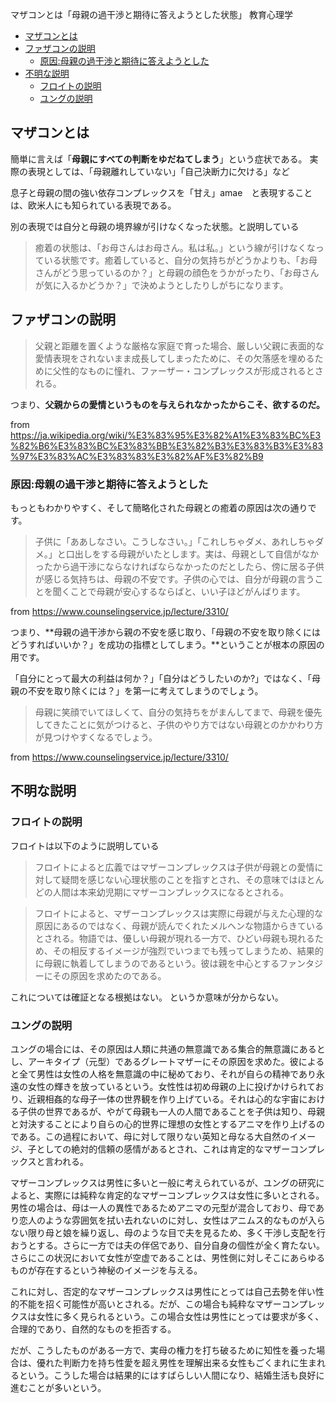 マザコンとは「母親の過干渉と期待に答えようとした状態」
教育心理学



- [マザコンとは](#マザコンとは)
- [ファザコンの説明](#ファザコンの説明)
  - [原因:母親の過干渉と期待に答えようとした](#原因母親の過干渉と期待に答えようとした)
- [不明な説明](#不明な説明)
  - [フロイトの説明](#フロイトの説明)
  - [ユングの説明](#ユングの説明)



## マザコンとは

簡単に言えば「**母親にすべての判断をゆだねてしまう**」という症状である。
実際の表現としては、「母親離れしていない」「自己決断力に欠ける」など

息子と母親の間の強い依存コンプレックスを「甘え」amae　と表現することは、欧米人にも知られている表現である。

別の表現では自分と母親の境界線が引けなくなった状態。と説明している

> 癒着の状態は、「お母さんはお母さん。私は私。」という線が引けなくなっている状態です。癒着していると、自分の気持ちがどうかよりも、「お母さんがどう思っているのか？」と母親の顔色をうかがったり、「お母さんが気に入るかどうか？」で決めようとしたりしがちになります。


## ファザコンの説明

> 父親と距離を置くような厳格な家庭で育った場合、厳しい父親に表面的な愛情表現をされないまま成長してしまったために、その欠落感を埋めるために父性的なものに憧れ、ファーザー・コンプレックスが形成されるとされる。

つまり、**父親からの愛情というものを与えられなかったからこそ、欲するのだ。**

from https://ja.wikipedia.org/wiki/%E3%83%95%E3%82%A1%E3%83%BC%E3%82%B6%E3%83%BC%E3%83%BB%E3%82%B3%E3%83%B3%E3%83%97%E3%83%AC%E3%83%83%E3%82%AF%E3%82%B9




### 原因:母親の過干渉と期待に答えようとした

もっともわかりやすく、そして簡略化された母親との癒着の原因は次の通りです。

> 子供に「ああしなさい。こうしなさい。」「これしちゃダメ、あれしちゃダメ。」と口出しをする母親がいたとします。実は、母親として自信がなかったから過干渉にならなければならなかったのだとしたら、傍に居る子供が感じる気持ちは、母親の不安です。子供の心では、自分が母親の言うことを聞くことで母親が安心するならばと、いい子ほどがんばります。

from https://www.counselingservice.jp/lecture/3310/

つまり、**母親の過干渉から親の不安を感じ取り、「母親の不安を取り除くにはどうすればいいか？」を成功の指標としてしまう。**ということが根本の原因の用です。

「自分にとって最大の利益は何か？」「自分はどうしたいのか?」ではなく、「母親の不安を取り除くには？」を第一に考えてしまうのでしょう。

> 母親に笑顔でいてほしくて、自分の気持ちをがまんしてまで、母親を優先してきたことに気がつけると、子供のやり方ではない母親とのかかわり方が見つけやすくなるでしょう。

from https://www.counselingservice.jp/lecture/3310/

## 不明な説明

### フロイトの説明

フロイトは以下のように説明している

> フロイトによると広義ではマザーコンプレックスは子供が母親との愛情に対して疑問を感じない心理状態のことを指すとされ、その意味ではほとんどの人間は本来幼児期にマザーコンプレックスになるとされる。

> フロイトによると、マザーコンプレックスは実際に母親が与えた心理的な原因にあるのではなく、母親が読んでくれたメルヘンな物語からきているとされる。物語では、優しい母親が現れる一方で、ひどい母親も現れるため、その相反するイメージが強烈でいつまでも残ってしまうため、結果的に母親に執着してしまうのであるという。彼は親を中心とするファンタジーにその原因を求めたのである。

これについては確証となる根拠はない。
というか意味が分からない。

### ユングの説明

ユングの場合には、その原因は人類に共通の無意識である集合的無意識にあるとし、アーキタイプ（元型）であるグレートマザーにその原因を求めた。彼によると全て男性は女性の人格を無意識の中に秘めており、それが自らの精神であり永遠の女性の輝きを放っているという。女性性は初め母親の上に投げかけられており、近親相姦的な母子一体の世界観を作り上げている。それは心的な宇宙における子供の世界であるが、やがて母親も一人の人間であることを子供は知り、母親と対決することにより自らの心的世界に理想の女性とするアニマを作り上げるのである。この過程において、母に対して限りない英知と母なる大自然のイメージ、子としての絶対的信頼の感情があるとされ、これは肯定的なマザーコンプレックスと言われる。

マザーコンプレックスは男性に多いと一般に考えられているが、ユングの研究によると、実際には純粋な肯定的なマザーコンプレックスは女性に多いとされる。男性の場合は、母は一人の異性であるためアニマの元型が混合しており、母であり恋人のような雰囲気を拭い去れないのに対し、女性はアニムス的なものが入らない限り母と娘を繰り返し、母のような目で夫を見るため、多く干渉し支配を行おうとする。さらに一方では夫の伴侶であり、自分自身の個性が全く育たない。さらにこの状況において女性が空虚であることは、男性側に対しそこにあらゆるものが存在するという神秘のイメージを与える。

これに対し、否定的なマザーコンプレックスは男性にとっては自己去勢を伴い性的不能を招く可能性が高いとされる。だが、この場合も純粋なマザーコンプレックスは女性に多く見られるという。この場合女性は男性にとっては要求が多く、合理的であり、自然的なものを拒否する。

だが、こうしたものがある一方で、実母の権力を打ち破るために知性を養った場合は、優れた判断力を持ち性愛を超え男性を理解出来る女性もごくまれに生まれるという。こうした場合は結果的にはすばらしい人間になり、結婚生活も良好に進むことが多いという。

